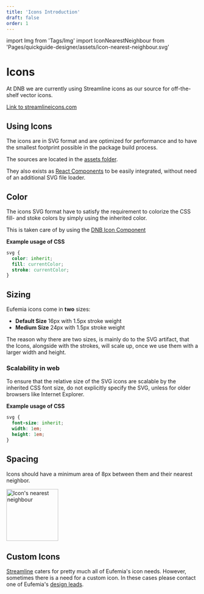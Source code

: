 ```yaml
---
title: 'Icons Introduction'
draft: false
order: 1
---
```


import Img from 'Tags/Img'
import IconNearestNeighbour from 'Pages/quickguide-designer/assets/icon-nearest-neighbour.svg'

# Icons

At DNB we are currently using Streamline icons as our source for off-the-shelf vector icons.

[Link to streamlineicons.com](https://www.streamlineicons.com/)

## Using Icons

The icons are in SVG format and are optimized for performance and to have the smallest footprint possible in the package build process.

The sources are located in the [assets folder](https://unpkg.com/dnb-ui-lib@latest/assets/icons/).

They also exists as [React Components](/uilib/components/icon) to be easily integrated, without need of an additional SVG file loader.

## Color

The icons SVG format have to satisfy the requirement to colorize the CSS fill- and stoke colors by simply using the inherited color.

This is taken care of by using the [DNB Icon Component](/uilib/components/icon)

**Example usage of CSS**

```css
svg {
  color: inherit;
  fill: currentColor;
  stroke: currentColor;
}
```

## Sizing

Eufemia icons come in **two** sizes:

- **Default Size** 16px with 1.5px stroke weight
- **Medium Size** 24px with 1.5px stroke weight

The reason why there are two sizes, is mainly do to the SVG artifact, that the Icons, alongside with the strokes, will scale up, once we use them with a larger width and height.

### Scalability in web

To ensure that the relative size of the SVG icons are scalable by the inherited CSS font size, do not explicitly specify the SVG, unless for older browsers like Internet Explorer.

**Example usage of CSS**

```css
svg {
  font-size: inherit;
  width: 1em;
  height: 1em;
}
```

## Spacing

Icons should have a minimum area of 8px between them and their nearest neighbor.

<div class="image-box">
  <Img
    src={IconNearestNeighbour}
    caption="Icons with nearest neighbour 8px (0.5rem) distance"
    alt="Icon's nearest neighbour"
    height="136"
  />
</div>

## Custom Icons

[Streamline](https://www.streamlineicons.com/) caters for pretty much all of Eufemia's icon needs. However, sometimes there is a need for a custom icon. In these cases please contact one of Eufemia's [design leads](/design-system/contact).
